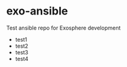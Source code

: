 exo-ansible
===========

Test ansible repo for Exosphere development

- test1
- test2
- test3
- test4
